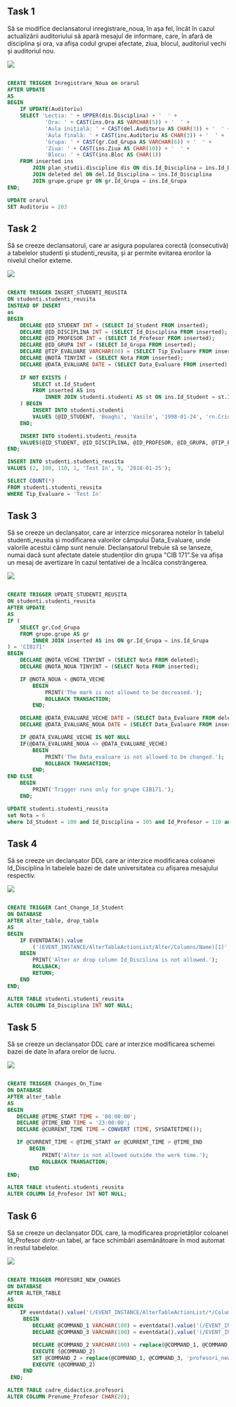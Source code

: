 


<p><b><h2> Task 1 </h2></b></p>
<p>Să se modifice declansatorul inregistrare_noua, în așa fel, încât în cazul actualizării auditoriului să apară mesajul de informare, care, în afară de disciplina și ora, va afișa codul grupei afectate, ziua, blocul, auditoriul vechi și auditoriul nou.</p>

<img src="https://github.com/boaghivasile/DB/blob/master/Lab10/Screens/Ex.1.PNG"  />

```sql

CREATE TRIGGER Inregistrare_Noua on orarul
AFTER UPDATE
AS
BEGIN
	IF UPDATE(Auditoriu)
	SELECT 'Lecția: ' + UPPER(dis.Disciplina) + '  ' +
			'Ora: ' + CAST(ins.Ora AS VARCHAR(5)) + '  ' +
			'Aula inițială: ' + CAST(del.Auditoriu AS CHAR(3)) + '  ' +
			'Aula finală: ' + CAST(ins.Auditoriu AS CHAR(3)) + '  ' +
			'Grupa: ' + CAST(gr.Cod_Grupa AS VARCHAR(6)) + '  ' +
			'Ziua: ' + CAST(ins.Ziua AS CHAR(10)) + '  ' +
			'Blocu: ' + CAST(ins.Bloc AS CHAR(1))
	FROM inserted ins
		JOIN plan_studii.discipline dis ON dis.Id_Disciplina = ins.Id_Disciplina
		JOIN deleted del ON del.Id_Disciplina = ins.Id_Disciplina
		JOIN grupe.grupe gr ON gr.Id_Grupa = ins.Id_Grupa
END;

UPDATE orarul
SET Auditoriu = 203
```

<p><b><h2> Task 2 </h2></b></p> 
<p>Să se creeze declansatorul, care ar asigura popularea corectă (consecutivă) a tabelelor studenti și studenti_reusita,
 și ar permite evitarea erorilor la nivelul cheilor exteme.</p>

<img src="https://github.com/boaghivasile/DB/blob/master/Lab10/Screens/Ex.2.PNG" />

```sql

CREATE TRIGGER INSERT_STUDENTI_REUSITA
ON studenti.studenti_reusita
INSTEAD OF INSERT
as
BEGIN
	DECLARE @ID_STUDENT INT = (SELECT Id_Student FROM inserted);
	DECLARE @ID_DISCIPLINA INT = (SELECT Id_Disciplina FROM inserted);
	DECLARE @ID_PROFESOR INT = (SELECT Id_Profesor FROM inserted);
	DECLARE @ID_GRUPA INT = (SELECT Id_Grupa FROM inserted);
	DECLARE @TIP_EVALUARE VARCHAR(60) = (SELECT Tip_Evaluare FROM inserted);
	DECLARE @NOTA TINYINT = (SELECT Nota FROM inserted);
	DECLARE @DATA_EVALUARE DATE = (SELECT Data_Evaluare FROM inserted);
	
	IF NOT EXISTS (
		SELECT st.Id_Student 
		FROM inserted AS ins
			INNER JOIN studenti.studenti AS st ON ins.Id_Student = st.Id_Student
	) BEGIN 
		INSERT INTO studenti.studenti
		VALUES (@ID_STUDENT, 'Boaghi', 'Vasile', '1998-01-24', 'rn.Criuleni, str.Pacii 12')
	END;

	INSERT INTO studenti.studenti_reusita
	VALUES(@ID_STUDENT, @ID_DISCIPLINA, @ID_PROFESOR, @ID_GRUPA, @TIP_EVALUARE, @NOTA, @DATA_EVALUARE);
END;

INSERT INTO studenti.studenti_reusita 
VALUES (2, 100, 110, 1, 'Test In', 9, '2018-01-25');

SELECT COUNT(*)
FROM studenti.studenti_reusita
WHERE Tip_Evaluare = 'Test In'
```

<p><b><h2> Task 3 </h2></b></p> 
<p>Să se creeze un declanșator, care ar interzice micșorarea notelor în tabelul studenti_reusita și modificarea valorilor câmpului Data_Evaluare, unde valorile acestui câmp sunt nenule. Declanșatorul trebuie să se lanseze, numai dacă sunt afectate datele studenților din grupa "CIB 171".Se va afișa un mesaj de avertizare în cazul tentativei de a încălca constrângerea.</p>

<img src="https://github.com/boaghivasile/DB/blob/master/Lab10/Screens/Ex.3a.PNG" />

```sql

CREATE TRIGGER UPDATE_STUDENTI_REUSITA
ON studenti.studenti_reusita
AFTER UPDATE
AS
IF (
	SELECT gr.Cod_Grupa
	FROM grupe.grupe AS gr 
		INNER JOIN inserted AS ins ON gr.Id_Grupa = ins.Id_Grupa
) = 'CIB171'
BEGIN
	DECLARE @NOTA_VECHE TINYINT = (SELECT Nota FROM deleted);
	DECLARE @NOTA_NOUA TINYINT = (SELECT Nota FROM inserted);

	IF @NOTA_NOUA < @NOTA_VECHE
		BEGIN
			PRINT('The mark is not allowed to be decreased.');
			ROLLBACK TRANSACTION;
		END;

	DECLARE @DATA_EVALUARE_VECHE DATE = (SELECT Data_Evaluare FROM deleted);
	DECLARE @DATA_EVALUARE_NOUA DATE = (SELECT Data_Evaluare FROM inserted);

	IF @DATA_EVALUARE_VECHE IS NOT NULL
	IF(@DATA_EVALUARE_NOUA <> @DATA_EVALUARE_VECHE)
		BEGIN
			PRINT('The Data_evaluare is not allowed to be changed.');
			ROLLBACK TRANSACTION;
		END;
END ELSE 
	BEGIN
		PRINT('Trigger runs only for grupe CIB171.');
	END;

UPDATE studenti.studenti_reusita
set Nota = 6
where Id_Student = 100 and Id_Disciplina = 105 and Id_Profesor = 110 and Id_Grupa = 1  and Tip_Evaluare = 'Examen'
```

<p><b><h2> Task 4 </h2></b></p> 
<p>Să se creeze un declanșator DDL care ar interzice modificarea coloanei ld_Disciplina în tabelele bazei de date universitatea cu afișarea mesajului respectiv.</p> 

<img src="https://github.com/boaghivasile/DB/blob/master/Lab10/Screens/Ex.4.PNG" />

```sql

CREATE TRIGGER Cant_Change_Id_Student
ON DATABASE
AFTER alter_table, drop_table
AS
BEGIN
	IF EVENTDATA().value
		('(EVENT_INSTANCE/AlterTableActionList/Alter/Columns/Name)[1]', 'nvarchar(max)') = 'Id_Disciplina'
	BEGIN
		PRINT('Alter or drop column Id_Discilina is not allowed.');
		ROLLBACK;
		RETURN;
	END
END;

ALTER TABLE studenti.studenti_reusita
ALTER COLUMN Id_Disciplina INT NOT NULL;
```

<p><b><h2> Task 5 </h2></b></p> 
<p>Să se creeze un declanșator DDL care ar interzice modificarea schemei bazei de date în afara orelor de lucru.</p>

<img src="https://github.com/boaghivasile/DB/blob/master/Lab10/Screens/Ex.5.PNG" />

 ```sql
 
CREATE TRIGGER Changes_On_Time
ON DATABASE
AFTER alter_table
AS
BEGIN
	DECLARE @TIME_START TIME = '08:00:00';
	DECLARE @TIME_END TIME = '23:00:00';
	DECLARE @CURRENT_TIME TIME = CONVERT (TIME, SYSDATETIME());

	IF @CURRENT_TIME < @TIME_START or @CURRENT_TIME > @TIME_END
		BEGIN
			PRINT('Alter is not allowed outside the work time.');
			ROLLBACK TRANSACTION;
		END
END;

ALTER TABLE studenti.studenti_reusita
ALTER COLUMN Id_Profesor INT NOT NULL;
```

<p><b><h2> Task 6 </h2></b></p> 
<p>Să se creeze un declanșator DDL care, la modificarea proprietăților coloanei ld_Profesor dintr-un tabel, ar face schimbări asemănătoare în mod automat în restul tabelelor.</p> 

<img src="https://github.com/boaghivasile/DB/blob/master/Lab10/Screens/Ex.6.PNG" />

```sql

CREATE TRIGGER PROFESORI_NEW_CHANGES
ON DATABASE
AFTER ALTER_TABLE
AS
BEGIN
	IF eventdata().value('(/EVENT_INSTANCE/AlterTableActionList/*/Columns/Name)[1]','nvarchar(max)') = 'Prenume_Profesor'    
	 BEGIN  
		DECLARE @COMMAND_1 VARCHAR(100) = eventdata().value('(/EVENT_INSTANCE/TSQLCommand/CommandText)[1]','nvarchar(max)') 
		DECLARE @COMMAND_3 VARCHAR(100) = eventdata().value('(/EVENT_INSTANCE/ObjectName)[1]','nvarchar(max)') 

		DECLARE @COMMAND_2 VARCHAR(100) = replace(@COMMAND_1, @COMMAND_3, 'profesori');
		EXECUTE (@COMMAND_2) 
		SET @COMMAND_2 = replace(@COMMAND_1, @COMMAND_3, 'profesori_new');
		EXECUTE (@COMMAND_2)  
	 END
 END;

ALTER TABLE cadre_didactice.profesori 
ALTER COLUMN Prenume_Profesor CHAR(20);
```

